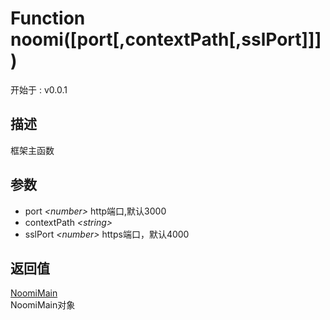 # Function noomi([port[,contextPath[,sslPort]]])
<font class="since">开始于 : v0.0.1</font>  
## 描述
框架主函数  
## 参数
+ port *&lt;<font class='datatype'>number</font>&gt;*          http端口,默认3000
+ contextPath *&lt;<font class='datatype'>string</font>&gt;* 
+ sslPort *&lt;<font class='datatype'>number</font>&gt;*       https端口，默认4000
  
## 返回值
<font class='datatype'>[NoomiMain](/webroute/api/noomimain)</font>  
NoomiMain对象  
